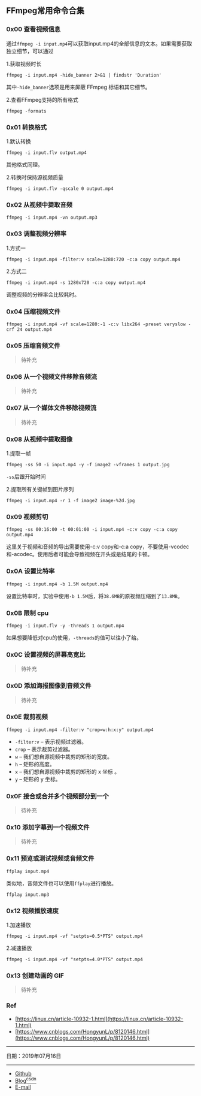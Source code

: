 ## FFmpeg常用命令合集

### 0x00 查看视频信息

通过```ffmpeg -i input.mp4```可以获取input.mp4的全部信息的文本。如果需要获取独立细节，可以通过

1.获取视频时长

```shell
ffmpeg -i input.mp4 -hide_banner 2>&1 | findstr 'Duration'
```

其中`-hide_banner`选项是用来屏蔽 FFmpeg 标语和其它细节。

2.查看FFmpeg支持的所有格式

```shell
ffmpeg -formats
```

### 0x01 转换格式

1.默认转换

```shell
ffmpeg -i input.flv output.mp4
```

其他格式同理。

2.转换时保持源视频质量

```shell
ffmpeg -i input.flv -qscale 0 output.mp4
```

### 0x02 从视频中提取音频

```shell
ffmpeg -i input.mp4 -vn output.mp3
```

### 0x03 调整视频分辨率

1.方式一

```shell
ffmpeg -i input.mp4 -filter:v scale=1280:720 -c:a copy output.mp4
```

2.方式二

```shell
ffmpeg -i input.mp4 -s 1280x720 -c:a copy output.mp4
```

调整视频的分辨率会比较耗时。

### 0x04 压缩视频文件

```shell
ffmpeg -i input.mp4 -vf scale=1280:-1 -c:v libx264 -preset veryslow -crf 24 output.mp4
```

### 0x05 压缩音频文件

> 待补充

### 0x06 从一个视频文件移除音频流

> 待补充

### 0x07 从一个媒体文件移除视频流

> 待补充

### 0x08 从视频中提取图像

1.提取一帧

```shell
ffmpeg -ss 50 -i input.mp4 -y -f image2 -vframes 1 output.jpg
```

`-ss`后跟开始时间

2.提取所有关键帧到图片序列

```shell
ffmpeg -i input.mp4 -r 1 -f image2 image-%2d.jpg
```

### 0x09 视频剪切

```shell
ffmpeg -ss 00:16:00 -t 00:01:00 -i input.mp4 -c:v copy -c:a copy output.mp4
```

这里关于视频和音频的导出需要使用-c:v copy和-c:a copy，不要使用-vcodec和-acodec。使用后者可能会导致视频在开头或是结尾的卡顿。

### 0x0A 设置比特率

```shell
ffmpeg -i input.mp4 -b 1.5M output.mp4
```

设置比特率时，实验中使用`-b 1.5M`后，将`38.6MB`的原视频压缩到了`13.8MB`。

### 0x0B 限制 cpu

```shell
ffmpeg -i input.flv -y -threads 1 output.mp4
```

如果想要降低对cpu的使用，`-threads`的值可以往小了给。

### 0x0C 设置视频的屏幕高宽比

> 待补充

### 0x0D 添加海报图像到音频文件

> 待补充

### 0x0E 裁剪视频

```shell
ffmpeg -i input.mp4 -filter:v "crop=w:h:x:y" output.mp4
```

- `-filter:v` – 表示视频过滤器。
- `crop` – 表示裁剪过滤器。
- `w` – 我们想自源视频中裁剪的矩形的宽度。
- `h` – 矩形的高度。
- `x` – 我们想自源视频中裁剪的矩形的 x 坐标 。
- `y` – 矩形的 y 坐标。

### 0x0F 接合或合并多个视频部分到一个

> 待补充

### 0x10 添加字幕到一个视频文件

> 待补充

### 0x11 预览或测试视频或音频文件

```shell
ffplay input.mp4
```

类似地，音频文件也可以使用`ffplay`进行播放。

```shell
ffplay input.mp3
```

### 0x12 视频播放速度

1.加速播放

```shell
ffmpeg -i input.mp4 -vf "setpts=0.5*PTS" output.mp4
```

2.减速播放

```shell
ffmpeg -i input.mp4 -vf "setpts=4.0*PTS" output.mp4
```

### 0x13 创建动画的 GIF

> 待补充

### Ref

- [https://linux.cn/article-10932-1.html](https://linux.cn/article-10932-1.html)
- [https://www.cnblogs.com/HongyunL/p/8120146.html](https://www.cnblogs.com/HongyunL/p/8120146.html)

------------

日期：2019年07月16日

------------

- [Github](https://github.com/qwhai)
- [Blog<sup>csdn</sup>](https://qwhai.blog.csdn.net)
- [E-mail](return_zero0@163.com)

